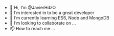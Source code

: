 - 👋 Hi, I’m @JavierHdzO
- 👀 I’m interested in to be a great developer
- 🌱 I’m currently learning ES6, Node and MongoDB
- 💞️ I’m looking to collaborate on ...
- 📫 How to reach me ...

<!---
JavierHdzO/JavierHdzO is a ✨ special ✨ repository because its `README.md` (this file) appears on your GitHub profile.
You can click the Preview link to take a look at your changes.
--->
